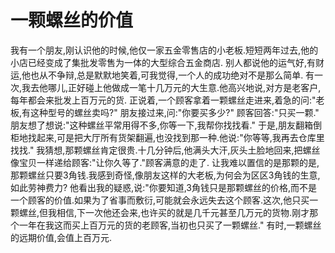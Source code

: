 # 一颗螺丝的价值
我有一个朋友,刚认识他的时候,他仅一家五金零售店的小老板.短短两年过去,他的小店已经变成了集批发零售为一体的大型综合五金商店. 
  别人都说他的运气好,有财运,他也从不争辩,总是默默地笑着,可我觉得,一个人的成功绝对不是那么简单. 
  有一次,我去他哪儿,正好碰上他做成一笔十几万元的大生意.他高兴地说,对方是老客户,每年都会来批发上百万元的货. 
  正说着,一个顾客拿着一颗螺丝走进来,着急的问:"老板,有这种型号的螺丝卖吗?" 
  朋友接过来,问:"你要买多少?" 
  顾客回答:"只买一颗." 
  朋友想了想说:"这种螺丝平常用得不多,你等一下,我帮你找找看." 
  于是,朋友翻箱倒柜地找起来,可是把大厅所有货架翻遍,也没找到那一种.他说:"你等等,我再去仓库里找找." 
  我猜想,那颗螺丝肯定很贵.十几分钟后,他满头大汗,灰头土脸地回来,把螺丝像宝贝一样递给顾客:"让你久等了."顾客满意的走了. 
  让我难以置信的是那颗的是,那颗螺丝只要3角钱.我感到奇怪,像朋友这样的大老板,为何会为区区3角钱的生意,如此劳神费力? 
  他看出我的疑惑,说:"你要知道,3角钱只是那颗螺丝的价格,而不是一个顾客的价值.如果为了省事而敷衍,可能就会永远失去这个顾客.这次,他只买一颗螺丝,但我相信,下一次他还会来,也许买的就是几千元甚至几万元的货物.刚才那个一年在我这而买上百万元的货的老顾客,当初也只买了一颗螺丝." 
  有时,一颗螺丝的远期价值,会值上百万元.
 